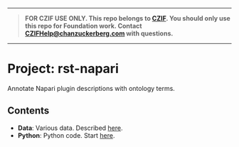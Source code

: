 <!-- START -->
----

> **FOR CZIF USE ONLY. This repo belongs to [CZIF](https://wiki.czi.team/display/CZIF2/CZIF+2.0+Home). You should only use this repo for Foundation work. Contact [CZIFHelp@chanzuckerberg.com](mailto:CZIFHelp@chanzuckerberg.com) with questions.**

----
<!-- END -->

# Project: rst-napari

Annotate Napari plugin descriptions with ontology terms.

## Contents

* **Data**: Various data. Described [here](Data/README.txt).
* **Python**: Python code. Start [here](Python/ReadMe.md).

